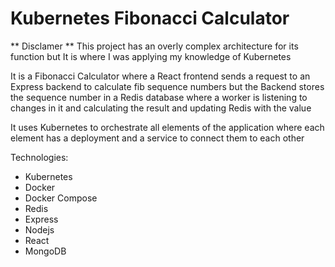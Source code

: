 # Kubernetes Fibonacci Calculator
** Disclamer ** This project has an overly complex architecture for its function but It is where I was applying my knowledge of Kubernetes

It is a Fibonacci Calculator where a React frontend sends a request to an Express backend to calculate fib sequence numbers but the Backend stores the sequence number in a Redis database where a worker is listening to changes in it and calculating the result and updating Redis with the value

It uses Kubernetes to orchestrate all elements of the application where each element has a deployment and a service to connect them to each other

Technologies:
- Kubernetes
- Docker
- Docker Compose
- Redis
- Express
- Nodejs
- React
- MongoDB
